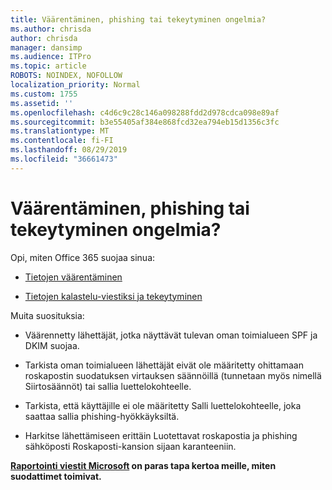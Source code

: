 ```yaml
---
title: Väärentäminen, phishing tai tekeytyminen ongelmia?
ms.author: chrisda
author: chrisda
manager: dansimp
ms.audience: ITPro
ms.topic: article
ROBOTS: NOINDEX, NOFOLLOW
localization_priority: Normal
ms.custom: 1755
ms.assetid: ''
ms.openlocfilehash: c4d6c9c28c146a098288fdd2d978cdca098e89af
ms.sourcegitcommit: b3e55405af384e868fcd32ea794eb15d1356c3fc
ms.translationtype: MT
ms.contentlocale: fi-FI
ms.lasthandoff: 08/29/2019
ms.locfileid: "36661473"
---
```

# <a name="issues-with-spoofing-phishing-or-impersonation"></a>Väärentäminen, phishing tai tekeytyminen ongelmia?

Opi, miten Office 365 suojaa sinua:

- [Tietojen väärentäminen](https://docs.microsoft.com/office365/securitycompliance/anti-spoofing-protection)

- [Tietojen kalastelu-viestiksi ja tekeytyminen](https://docs.microsoft.com/office365/securitycompliance/atp-anti-phishing)

Muita suosituksia:

- Väärennetty lähettäjät, jotka näyttävät tulevan oman toimialueen SPF ja DKIM suojaa.

- Tarkista oman toimialueen lähettäjät eivät ole määritetty ohittamaan roskapostin suodatuksen virtauksen säännöillä (tunnetaan myös nimellä Siirtosäännöt) tai sallia luettelokohteelle.

- Tarkista, että käyttäjille ei ole määritetty Salli luettelokohteelle, joka saattaa sallia phishing-hyökkäyksiltä.

- Harkitse lähettämiseen erittäin Luotettavat roskapostia ja phishing sähköposti Roskaposti-kansion sijaan karanteeniin.

**[Raportointi viestit Microsoft](https://support.office.com/article/b5caa9f1-cdf3-4443-af8c-ff724ea719d2) on paras tapa kertoa meille, miten suodattimet toimivat.**
